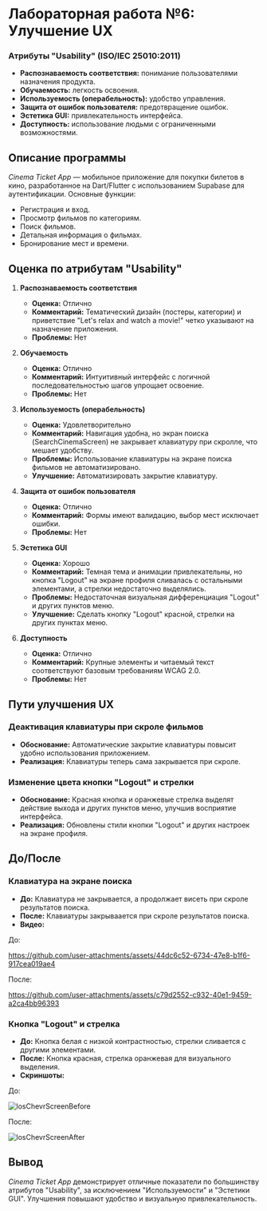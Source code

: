 # Лабораторная работа №6: Улучшение UX

### Атрибуты "Usability" (ISO/IEC 25010:2011)
- **Распознаваемость соответствия:** понимание пользователями назначения продукта.
- **Обучаемость:** легкость освоения.
- **Используемость (операбельность):** удобство управления.
- **Защита от ошибок пользователя:** предотвращение ошибок.
- **Эстетика GUI:** привлекательность интерфейса.
- **Доступность:** использование людьми с ограниченными возможностями.

## Описание программы
*Cinema Ticket App* — мобильное приложение для покупки билетов в кино, разработанное на Dart/Flutter с использованием Supabase для аутентификации. Основные функции:
- Регистрация и вход.
- Просмотр фильмов по категориям.
- Поиск фильмов.
- Детальная информация о фильмах.
- Бронирование мест и времени.

## Оценка по атрибутам "Usability"

1. **Распознаваемость соответствия**
   - **Оценка:** Отлично
   - **Комментарий:** Тематический дизайн (постеры, категории) и приветствие "Let's relax and watch a movie!" четко указывают на назначение приложения.
   - **Проблемы:** Нет

2. **Обучаемость**
   - **Оценка:** Отлично
   - **Комментарий:** Интуитивный интерфейс с логичной последовательностью шагов упрощает освоение.
   - **Проблемы:** Нет

3. **Используемость (операбельность)**
   - **Оценка:** Удовлетворительно
   - **Комментарий:** Навигация удобна, но экран поиска (SearchCinemaScreen) не закрывает клавиатуру при скролле, что мешает удобству.
   - **Проблемы:** Использование клавиатуры на экране поиска фильмов не автоматизировано.
   - **Улучшение:** Автоматизировать закрытие клавиатуру.

4. **Защита от ошибок пользователя**
   - **Оценка:** Отлично
   - **Комментарий:** Формы имеют валидацию, выбор мест исключает ошибки.
   - **Проблемы:** Нет

5. **Эстетика GUI**
   - **Оценка:** Хорошо
   - **Комментарий:** Темная тема и анимации привлекательны, но кнопка "Logout" на экране профиля сливалась с остальными элементами, а стрелки недостаточно выделялись.
   - **Проблемы:** Недостаточная визуальная дифференциация "Logout" и других пунктов меню.
   - **Улучшение:** Сделать кнопку "Logout" красной, стрелки на других пунктах меню.

6. **Доступность**
   - **Оценка:** Отлично
   - **Комментарий:** Крупные элементы и читаемый текст соответствуют базовым требованиям WCAG 2.0.
   - **Проблемы:** Нет

## Пути улучшения UX

### Деактивация клавиатуры при скроле фильмов
- **Обоснование:** Автоматические закрытие клавиатуры повысит удобно использования приложением.
- **Реализация:** Клавиатуры теперь сама закрывается при скроле.

### Изменение цвета кнопки "Logout" и стрелки
- **Обоснование:** Красная кнопка и оранжевые стрелка выделят действие выхода и других пунктов меню, улучшив восприятие интерфейса.
- **Реализация:** Обновлены стили кнопки "Logout" и других настроек на экране профиля.

## До/После

### Клавиатура на экране поиска
- **До:** Клавиатура не закрывается, а продолжает висеть при скроле результатов поиска.
- **После:** Клавиатуры закрываается при скроле результатов поиска.
- **Видео:**
  
До:

https://github.com/user-attachments/assets/44dc6c52-6734-47e8-b1f6-917cea019ae4 

После:

https://github.com/user-attachments/assets/c79d2552-c932-40e1-9459-a2ca4bb96393

### Кнопка "Logout" и стрелка
- **До:** Кнопка белая с низкой контрастностью, стрелки сливается с другими элементами.
- **После:** Кнопка красная, стрелка оранжевая для визуального выделения.
- **Скриншоты:**
  
До:

![losChevrScreenBefore](https://github.com/user-attachments/assets/43185b48-58ff-428e-b371-c6de94d8ea3b)

После:

![losChevrScreenAfter](https://github.com/user-attachments/assets/24c6c08d-75d9-42e3-9bd0-f9b979bbdabd)


## Вывод
*Cinema Ticket App* демонстрирует отличные показатели по большинству атрибутов "Usability", за исключением "Используемости" и "Эстетики GUI". Улучшения повышают удобство и визуальную привлекательность.
